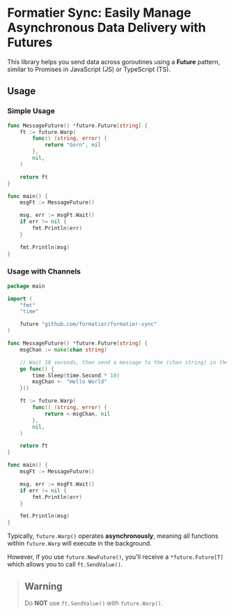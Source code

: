 # Formatier Sync: Easily Manage Asynchronous Data Delivery with Futures

This library helps you send data across goroutines using a **Future** pattern, similar to Promises in JavaScript (JS) or TypeScript (TS).

## Usage

### Simple Usage

```go
func MessageFuture() *future.Future[string] {
	ft := future.Warp(
		func() (string, error) {
			return "Gorn", nil
		},
		nil,
	)

	return ft
}

func main() {
	msgFt := MessageFuture()

	msg, err := msgFt.Wait()
	if err != nil {
		fmt.Println(err)
	}

	fmt.Println(msg)
}
```

### Usage with Channels

```go
package main

import (
	"fmt"
	"time"

	future "github.com/formatier/formatier-sync"
)

func MessageFuture() *future.Future[string] {
	msgChan := make(chan string)

	// Wait 10 seconds, then send a message to the (chan string) in the background.
	go func() {
		time.Sleep(time.Second * 10)
		msgChan <- "Hello World"
	}()

	ft := future.Warp(
		func() (string, error) {
			return <-msgChan, nil
		},
		nil,
	)

	return ft
}

func main() {
	msgFt := MessageFuture()

	msg, err := msgFt.Wait()
	if err != nil {
		fmt.Println(err)
	}

	fmt.Println(msg)
}
```

Typically, `future.Warp()` operates **asynchronously**, meaning all functions within `future.Warp` will execute in the background.

However, if you use `future.NewFuture()`, you'll receive a `*future.Future[T]` which allows you to call `ft.SendValue()`.

> ## Warning
>
> Do **NOT** use `ft.SendValue()` with `future.Warp()`.
